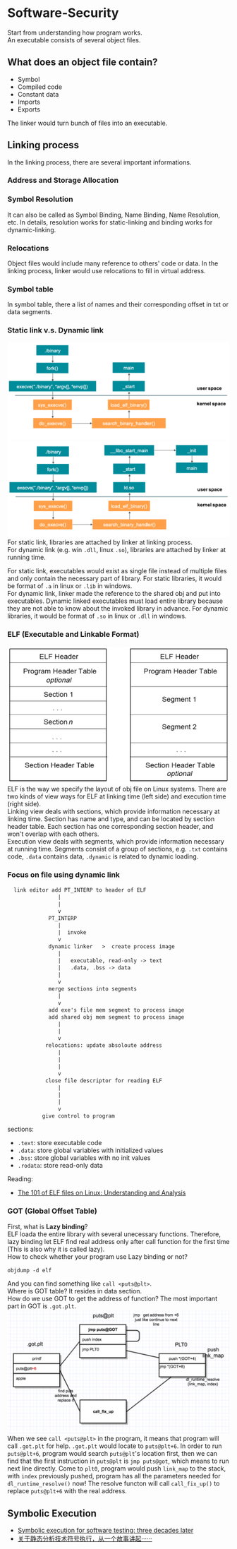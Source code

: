 # Software-Security
Start from understanding how program works.  
An executable consists of several object files.

## What does an object file contain?
* Symbol
* Compiled code
* Constant data
* Imports
* Exports

The linker would turn bunch of files into an executable.

## Linking process
In the linking process, there are several important informations.  
### Address and Storage Allocation
### Symbol Resolution
It can also be called as Symbol Binding, Name Binding, Name Resolution, etc. In details, resolution works for static-linking and binding works for dynamic-linking.
### Relocations
Object files would include many reference to others' code or data. In the linking process, linker would use relocations to fill in virtual address.

### Symbol table
In symbol table, there a list of names and their corresponding offset in txt or data segments.

### Static link v.s. Dynamic link
![](/img/static-link.png)  
![](/img/dynamic-link.png)  
For static link, libraries are attached by linker at linking process.  
For dynamic link (e.g. win `.dll`, linux `.so`), libraries are attached by linker at running time.  

For static link, executables would exist as single file instead of multiple files and only contain the necessary part of library. For static libraries, it would be format of `.a` in linux or `.lib` in windows.  
For dynamic link, linker made the reference to the shared obj and put into executables. Dynamic linked executables must load entire library because they are not able to know about the invoked library in advance. For dynamic libraries, it would be format of `.so` in linux or `.dll` in windows.

### ELF (Executable and Linkable Format)
![](/img/linking_execution.png)  
ELF is the way we specify the layout of obj file on Linux systems. There are two kinds of view ways for ELF at linking time (left side) and execution time (right side).  
Linking view deals with sections, which provide information necessary at linking time. Section has name and type, and can be located by section header table. Each section has one corresponding section header, and won't overlap with each others.  
Execution view deals with segments, which provide information necessary at running time. Segments consist of a group of sections, e.g. `.txt` contains code, `.data` contains data, `.dynamic` is related to dynamic loading.

### Focus on file using dynamic link
```
  link editor add PT_INTERP to header of ELF
                |
                |
                v
             PT_INTERP
                |
                |  invoke
                v
             dynamic linker   >  create process image
                |
                |   executable, read-only -> text
                |   .data, .bss -> data
                |
                v
             merge sections into segments
                |
                v
             add exe's file mem segment to process image
             add shared obj mem segment to process image
                |
                |
                v
            relocations: update absoloute address
                |
                |
                |
                v
            close file descriptor for reading ELF
                |
                |
                |
                v
           give control to program
```
sections:  
* `.text`: store executable code
* `.data`: store global variables with initialized values
* `.bss`: store global variables with no init values
* `.rodata`: store read-only data

Reading:  
* [The 101 of ELF files on Linux: Understanding and Analysis](https://linux-audit.com/elf-binaries-on-linux-understanding-and-analysis/)

### GOT (Global Offset Table)
First, what is **Lazy binding**?  
ELF loada the entire library with several unecessary functions. Therefore, lazy binding let ELF find real address only after call function for the first time (This is also why it is called lazy).  
How to check whether your program use Lazy binding or not?  
```
objdump -d elf
```
And you can find something like `call <puts@plt>`.  
Where is GOT table? It resides in data section.  
How do we use GOT to get the address of function? The most important part in GOT is `.got.plt`.  
![](/img/lazy-binding.png)  
When we see `call <puts@plt>` in the program, it means that program will call `.got.plt` for help. `.got.plt` would locate to `puts@plt+6`. In order to run `puts@plt+6`, program would search `puts@plt`'s location first, then we can find that the first instruction in `puts@plt` is `jmp puts@got`, which means to run next line directly. Come to `plt0`, program would push `link_map` to the stack, with `index` previously pushed, program has all the parameters needed for `dl_runtime_resolve()` now! The resolve functon will call `call_fix_up()` to replace `puts@plt+6` with the real address.

## Symbolic Execution
* [Symbolic execution for software testing: three decades later](https://zhuanlan.zhihu.com/p/26927127?fbclid=IwAR2PQ-0wiOf9zZxMJSdCeuQ3NrdCVfxjRM4qSrjqyVuuIH0SLLCXVMrdpvg)
* [关于静态分析技术符号执行，从一个故事讲起······](https://bbs.huaweicloud.com/blogs/205975)
